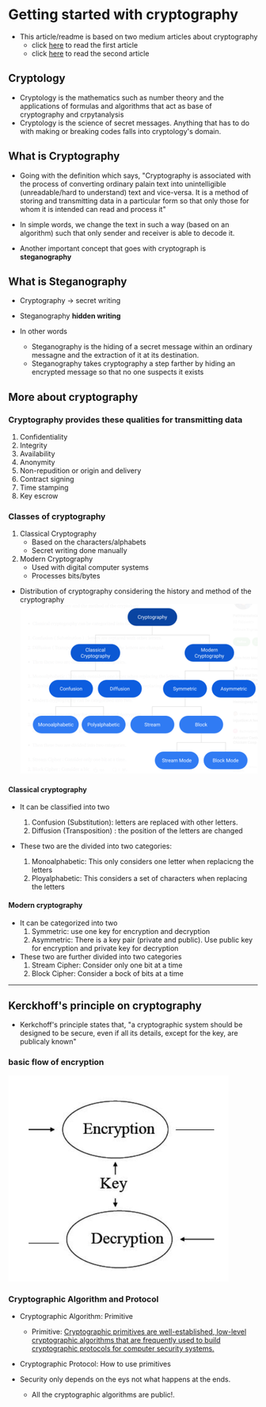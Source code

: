 # Getting started with **cryptography**
- This article/readme is based on two medium articles about cryptography
    - click [here](https://medium.com/@nshani/getting-started-with-cryptography-and-key-concepts-5e89c7687939) to read the first article
    - click [here](https://medium.com/@nshani/basic-principles-of-cryptography-9a282e7a2d2d) to read the second article
    
## Cryptology
- Cryptology is the mathematics such as number theory and the applications of formulas and algorithms that act as base of cryptography and crpytanalysis
- Cryptology is the science of secret messages. Anything that has to do with making or breaking codes falls into cryptology's domain.

## What is Cryptography
- Going with the definition which says,
"Cryptography is associated with the process of converting ordinary palain text into unintelligible (unreadable/hard to understand) text and vice-versa.
It is a method of storing and transmitting data in a particular form so that only those for whom it is intended can read and process it"

- In simple words, we change the text in such a way (based on an algorithm) such that only sender and receiver is able to decode it.
- Another important concept that goes with cryptograph is **steganography**

## What is Steganography
- Cryptography -> secret writing
- Steganography  **hidden writing**

- In other words
    - Steganography is the hiding of a secret message within an ordinary messagne and the extraction of it at its destination.
    - Steganography takes cryptography a step farther by hiding an encrypted message so that no one suspects it exists

## More about **cryptography**
### Cryptography provides these qualities for transmitting data
1. Confidentiality
2. Integrity
3. Availability
4. Anonymity
5. Non-repudition or origin and delivery
6. Contract signing
7. Time stamping
8. Key escrow

### Classes of cryptography
1. Classical Cryptography
    - Based on the characters/alphabets
    - Secret writing done manually
2. Modern Cryptography
    - Used with digital computer systems
    - Processes bits/bytes
- Distribution of cryptography considering the history and method of the cryptography
![cryptodiagram](assets/cryptodiagram.png)

#### Classical cryptography
- It can be classified into two
    1. Confusion (Substitution): letters are replaced with other letters.
    2. Diffusion (Transposition) : the position of the letters are changed

- These two are the divided into two categories:
    1. Monoalphabetic: This only considers one letter when replacicng the letters
    2. Ployalphabetic: This considers a set of characters when replacing the letters
#### Modern cryptography
- It can be categorized into two
    1. Symmetric: use one key for encryption and decryption
    2. Asymmetric: There is a key pair (private and public). Use public key for encryption and private key for decryption
- These two are further divided into two categories
    1. Stream Cipher: Consider only one bit at a time
    2. Block Cipher: Consider a bock of bits at a time

---
## Kerckhoff's principle on cryptography
- Kerkchoff's principle states that,
"a cryptographic system should be designed to be secure, even if all its details, except for the key, are publicaly known"
### basic flow of encryption
![basic flow of encryption](assets/encryption_basic_flow.png)
### Cryptographic Algorithm and Protocol
- Cryptographic Algorithm: Primitive
    - Primitive: [Cryptographic primitives are well-established, low-level cryptographic algorithms that are frequently used to build cryptographic protocols for computer security systems.](https://en.wikipedia.org/wiki/Cryptographic_primitive)
- Cryptographic Protocol: How to use primitives

- Security only depends on the eys not what happens at the ends.
    - All the cryptographic algorithms are public!.